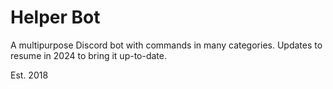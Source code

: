 # Helper Bot

A multipurpose Discord bot with commands in many categories. Updates to resume in 2024 to bring it up-to-date.

Est. 2018
